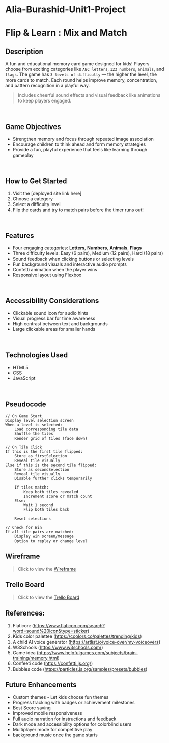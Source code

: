 # Alia-Burashid-Unit1-Project

# **Flip & Learn : Mix and Match**
## **Description**
A fun and educational memory card game designed for kids! Players choose from exciting categories like `ABC letters`, `123 numbers`, `animals`, and `flags`. The game has `3 levels of difficulty` — the higher the level, the more cards to match. Each round helps improve memory, concentration, and pattern recognition in a playful way.

> Includes cheerful sound effects and visual feedback like animations to keep players engaged.
<br>

## **Game Objectives**
- Strengthen memory and focus through repeated image association
- Encourage children to think ahead and form memory strategies
- Provide a fun, playful experience that feels like learning through gameplay
<br>

## **How to Get Started**
1. Visit the [deployed site link here]
2. Choose a category
3. Select a difficulty level
4. Flip the cards and try to match pairs before the timer runs out!

<br>

## **Features**
* Four engaging categories: **Letters**, **Numbers**, **Animals**, **Flags**
* Three difficulty levels: Easy (6 pairs), Medium (12 pairs), Hard (18 pairs)
* Sound feedback when clicking buttons or selecting levels
* Fun background visuals and interactive audio prompts
* Confetti animation when the player wins
* Responsive layout using Flexbox

<br> 

## **Accessibility Considerations**
- Clickable sound icon for audio hints
- Visual progress bar for time awareness
- High contrast between text and backgrounds
- Large clickable areas for smaller hands

 <br>

## **Technologies Used**
* HTML5
* CSS
* JavaScript

<br>

## **Pseudocode**
```pseudocode
// On Game Start
Display level selection screen
When a level is selected:
    Load corresponding tile data
    Shuffle the tiles
    Render grid of tiles (face down)

// On Tile Click
If this is the first tile flipped:
    Store as firstSelection
    Reveal tile visually
Else if this is the second tile flipped:
    Store as secondSelection
    Reveal tile visually
    Disable further clicks temporarily

    If tiles match:
        Keep both tiles revealed
        Increment score or match count
    Else:
        Wait 1 second
        Flip both tiles back

    Reset selections

// Check for Win
If all tile pairs are matched:
    Display win screen/message
    Option to replay or change level
```
## **Wireframe**
> Click to view the [Wireframe](https://docs.google.com/document/d/1flJDGPS6NSvPXU3d418SveFGa79aLtH9sT6U-t2QPmo/edit?tab=t.0)
> 
## **Trello Board**
> Click to view the [Trello Board](https://trello.com/invite/b/686f635c34610b048cbc9045/ATTI03b51c6fdbeab0e5167f4c098ef5810405EC98C4/alia-burashed-mix-and-match)

## **References:**
1. Flaticon: (https://www.flaticon.com/search?word=sound%20icon&type=sticker)
2. Kids color palettee (https://coolors.co/palettes/trending/kids)
3. A child AI voice generator (https://artlist.io/voice-over/my-voiceovers)
4. W3Schools (https://www.w3schools.com/)
5. Game idea (https://www.helpfulgames.com/subjects/brain-training/memory.html)
6. Confeeti code (https://confetti.js.org/)
7. Bubbles code (https://particles.js.org/samples/presets/bubbles)

## **Future Enhancements**
* Custom themes - Let kids choose fun themes
* Progress tracking with badges or achievement milestones 
* Best Score saving 
* Improved mobile responsiveness
* Full audio narration for instructions and feedback
* Dark mode and accessibility options for colorblind users
* Multiplayer mode for competitive play
* background music once the game starts 

